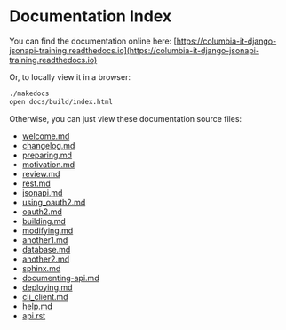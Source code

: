 # Documentation Index

You can find the documentation online here:
[https://columbia-it-django-jsonapi-training.readthedocs.io](https://columbia-it-django-jsonapi-training.readthedocs.io)

Or, to locally view it in a browser:
```bash
./makedocs
open docs/build/index.html
```

Otherwise, you can just view these documentation source files:


- [welcome.md](docs/welcome.md)
- [changelog.md](docs/changelog.md)
- [preparing.md](docs/preparing.md)
- [motivation.md](docs/motivation.md)
- [review.md](docs/review.md)
- [rest.md](docs/rest.md)
- [jsonapi.md](docs/jsonapi.md)
- [using_oauth2.md](docs/using_oauth2.md)
- [oauth2.md](docs/oauth2.md)
- [building.md](docs/building.md)
- [modifying.md](docs/modifying.md)
- [another1.md](docs/another1.md)
- [database.md](docs/database.md)
- [another2.md](docs/another2.md)
- [sphinx.md](docs/sphinx.md)
- [documenting-api.md](docs/documenting-api.md)
- [deploying.md](docs/deploying.md)
- [cli_client.md](docs/cli_client.md)
- [help.md](docs/help.md)
- [api.rst](docs/api.rst)
